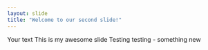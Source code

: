 ```yaml
---
layout: slide
title: "Welcome to our second slide!"
---
```

Your text
This is my awesome slide
Testing testing - something new